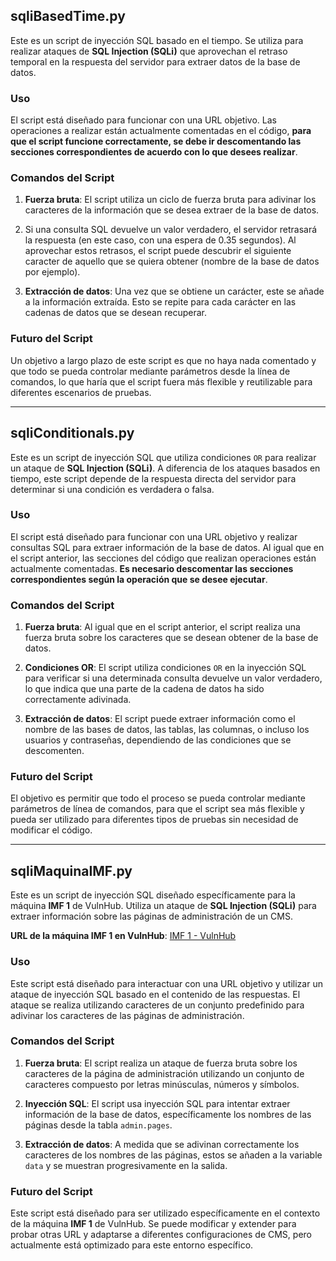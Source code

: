 ## sqliBasedTime.py

Este es un script de inyección SQL basado en el tiempo. Se utiliza para realizar ataques de **SQL Injection (SQLi)** que aprovechan el retraso temporal en la respuesta del servidor para extraer datos de la base de datos.

### Uso

El script está diseñado para funcionar con una URL objetivo. Las operaciones a realizar están actualmente comentadas en el código, **para que el script funcione correctamente, se debe ir descomentando las secciones correspondientes de acuerdo con lo que desees realizar**. 

### Comandos del Script

1. **Fuerza bruta**: El script utiliza un ciclo de fuerza bruta para adivinar los caracteres de la información que se desea extraer de la base de datos.

2. Si una consulta SQL devuelve un valor verdadero, el servidor retrasará la respuesta (en este caso, con una espera de 0.35 segundos). Al aprovechar estos retrasos, el script puede descubrir el siguiente caracter de aquello que se quiera obtener (nombre de la base de datos por ejemplo).

3. **Extracción de datos**: Una vez que se obtiene un carácter, este se añade a la información extraída. Esto se repite para cada carácter en las cadenas de datos que se desean recuperar.

### Futuro del Script

Un objetivo a largo plazo de este script es que no haya nada comentado y que todo se pueda controlar mediante parámetros desde la línea de comandos, lo que haría que el script fuera más flexible y reutilizable para diferentes escenarios de pruebas.

---

## sqliConditionals.py

Este es un script de inyección SQL que utiliza condiciones `OR` para realizar un ataque de **SQL Injection (SQLi)**. A diferencia de los ataques basados en tiempo, este script depende de la respuesta directa del servidor para determinar si una condición es verdadera o falsa.

### Uso

El script está diseñado para funcionar con una URL objetivo y realizar consultas SQL para extraer información de la base de datos. Al igual que en el script anterior, las secciones del código que realizan operaciones están actualmente comentadas. **Es necesario descomentar las secciones correspondientes según la operación que se desee ejecutar**.

### Comandos del Script

1. **Fuerza bruta**: Al igual que en el script anterior, el script realiza una fuerza bruta sobre los caracteres que se desean obtener de la base de datos.

2. **Condiciones OR**: El script utiliza condiciones `OR` en la inyección SQL para verificar si una determinada consulta devuelve un valor verdadero, lo que indica que una parte de la cadena de datos ha sido correctamente adivinada.

3. **Extracción de datos**: El script puede extraer información como el nombre de las bases de datos, las tablas, las columnas, o incluso los usuarios y contraseñas, dependiendo de las condiciones que se descomenten.

### Futuro del Script

El objetivo es permitir que todo el proceso se pueda controlar mediante parámetros de línea de comandos, para que el script sea más flexible y pueda ser utilizado para diferentes tipos de pruebas sin necesidad de modificar el código.

---

## sqliMaquinaIMF.py

Este es un script de inyección SQL diseñado específicamente para la máquina **IMF 1** de VulnHub. Utiliza un ataque de **SQL Injection (SQLi)** para extraer información sobre las páginas de administración de un CMS.

**URL de la máquina IMF 1 en VulnHub**: [IMF 1 - VulnHub](https://www.vulnhub.com/entry/imf-1,162/)

### Uso

Este script está diseñado para interactuar con una URL objetivo y utilizar un ataque de inyección SQL basado en el contenido de las respuestas. El ataque se realiza utilizando caracteres de un conjunto predefinido para adivinar los caracteres de las páginas de administración.

### Comandos del Script

1. **Fuerza bruta**: El script realiza un ataque de fuerza bruta sobre los caracteres de la página de administración utilizando un conjunto de caracteres compuesto por letras minúsculas, números y símbolos.

2. **Inyección SQL**: El script usa inyección SQL para intentar extraer información de la base de datos, específicamente los nombres de las páginas desde la tabla `admin.pages`.

3. **Extracción de datos**: A medida que se adivinan correctamente los caracteres de los nombres de las páginas, estos se añaden a la variable `data` y se muestran progresivamente en la salida.

### Futuro del Script

Este script está diseñado para ser utilizado específicamente en el contexto de la máquina **IMF 1** de VulnHub. Se puede modificar y extender para probar otras URL y adaptarse a diferentes configuraciones de CMS, pero actualmente está optimizado para este entorno específico.
